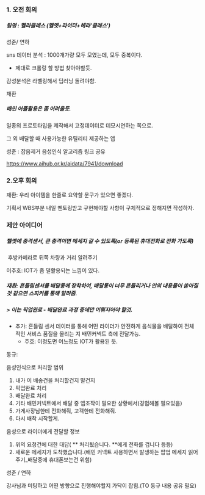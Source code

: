### 1. 오전 회의

##### 팀명 : 헬라클레스 (헬멧+라이더+헤라'클레스')

성준/ 연하

sns 데이터 분석 : 1000개가량 모두 모였는데, 모두 중복이다.

- 제대로 크롤링 할 방법 찾아야할듯.

감성분석은 라벨링해서 딥러닝 돌려야함.



재환

##### 배민 어플활용은 좀 어려울듯.

일종의 프로토타입을 제작해서 고정데이터로 데모시연하는 쪽으로.

그 외 배달할 때 사용가능한 유틸리티 제공하는 앱



성준 : 잡음제거 음성인식 알고리즘 링크 공유

https://www.aihub.or.kr/aidata/7941/download



### 2.오후 회의

재환: 우리 아이템을 한줄로 요약할 문구가 있으면 좋겠다.

기획서 WBS부분 내일 멘토링받고 구현해야할 사항이 구체적으로 정해지면 작성하자.





### 제안 아이디어

##### 	헬멧에 충격센서, 큰 충격이면 메세지 갈 수 있도록(or 등록된 휴대전화로 전화 가도록)

​	후방카메라로 뒤쪽 차량과 거리 알려주기

이주호: IOT가 좀 덜활용되는 느낌이 있다.



##### 재환: 흔들림센서를 배달통에 장착하여, 배달통이 너무 흔들리거나 안의 내용물이 쏟아질것 같으면 스피커를 통해 알려줌. 

##### > 이는 픽업완료 - 배달완료 과정 중에만 이뤄지어야 할것.

- 추가:  흔들림 센서 데이터를 통해 어떤 라이더가 안전하게 음식물을 배달하여 전체적인 서비스 품질을 올리는 지 배민커넥트 측에 전달가능.
  - 주호: 이정도면 어느정도 IOT가 활용된 듯.



동규: 

음성인식으로 처리할 범위 
1. 내가 이 배송건을 처리할건지 말건지
  2. 픽업완료 처리
  3. 배달완료 처리
  4. 기타 배민커넥트에서 배달 중 앱조작이 필요한 상황에서(경험해볼 필요있음)
  5. 가게사장님한테 전화해줘, 고객한테 전화해줘.
  6. 다시 배착 시작할게.

음성으로 라이더에게 전달할 정보

1. 위의 요청건에 대한 대답( ** 처리됬습니다. **에게 전화를 겁니다 등등)
2. 새로운 메세지가 도착했습니다.(배민 커넥트 사용하면서 발생하는 팝업 메세지 읽어주기_배달중에 휴대폰보는건 위험)



성준 / 연하

강사님과 미팅하고 어떤 방향으로 진행해야할지 가닥이 잡힘.(TO 동규 내용 공유 필요)



